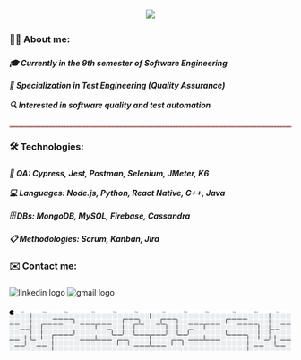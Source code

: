<h3 align="center">
  <img src="https://readme-typing-svg.herokuapp.com?font=Fira+Code&size=28&pause=1000&color=6CBC34&center=true&width=435&lines=%F0%9F%91%8B%F0%9F%8F%BB+Hi!+I'm+Felipe+Ribeiro">
</h3>

<h3 align="left">👨‍💻 About me:</h3>

###

<h5 align="left">🎓 Currently in the 9th semester of Software Engineering<br><br>🎯 Specialization in Test Engineering (Quality Assurance)<br><br>🔍 Interested in software quality and test automation</h5>

###

<h4 align="left"></h4>

###

<hr style="border: 1px dashed #ff0000; opacity: 0.5">

<h3 align="left">🛠️ Technologies:</h3>

###

<h5 align="left">🧪 QA:  Cypress, Jest, Postman, Selenium, JMeter, K6<br><br>💻 Languages: Node.js, Python, React Native, C++, Java<br><br>🗄️ DBs: MongoDB, MySQL, Firebase, Cassandra<br><br>📋 Methodologies: Scrum, Kanban, Jira</h5>

###

<h4 align="left"></h4>

###

<h4 align="left"></h4>

###

<h4 align="left"></h4>

###

<h4 align="left"></h4>

###

<h3 align="left">✉️ Contact me:</h3>

###

<div align="left">
  <img src="https://raw.githubusercontent.com/maurodesouza/profile-readme-generator/master/src/assets/icons/social/linkedin/default.svg" width="56" height="28" alt="linkedin logo"  />
  <img src="https://raw.githubusercontent.com/maurodesouza/profile-readme-generator/master/src/assets/icons/social/gmail/default.svg" width="56" height="28" alt="gmail logo"  />
</div>

###

<h4 align="left"></h4>

###

<picture>
  <source media="(prefers-color-scheme: dark)" srcset="https://raw.githubusercontent.com/feliperibeiro12/feliperibeiro12/output/pacman-contribution-graph-dark.svg">
  <source media="(prefers-color-scheme: light)" srcset="https://raw.githubusercontent.com/feliperibeiro12/feliperibeiro12/output/pacman-contribution-graph.svg">
  <img alt="pacman contribution graph" src="https://raw.githubusercontent.com/feliperibeiro12/feliperibeiro12/output/pacman-contribution-graph.svg">
</picture>

###
